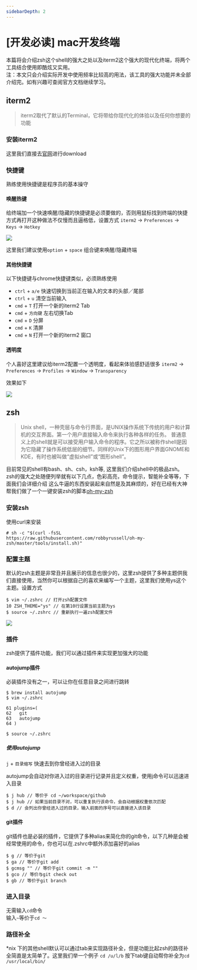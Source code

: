 ```yaml
---
sidebarDepth: 2
---
```


# [开发必读] mac开发终端

本篇将会介绍zsh这个shell的强大之处以及iterm2这个强大的现代化终端，将两个工具结合使用即酷炫又实用。  
注：本文只会介绍实际开发中使用频率比较高的用法，该工具的强大功能并未全部介绍完。如有兴趣可查阅官方文档继续学习。

## iterm2

> iterm2取代了默认的Terminal，它将带给你现代化的体验以及任何你想要的功能

### 安装iterm2

这里我们直接去[官网](https://www.iterm2.com/)进行download

### 快捷键

熟练使用快捷键是程序员的基本操守

#### 唤醒热键

给终端加一个快速唤醒/隐藏的快捷键是必须要做的，否则用鼠标找到终端的快捷方式再打开这种做法不仅慢而且逼格低，设置方式
`iterm2` -> `Preferences` -> `Keys` -> `Hotkey`

![](https://gw.alicdn.com/tfs/TB1AHfOXvb2gK0jSZK9XXaEgFXa-1920-1048.jpg)

这里我们建议使用`option` + `space` 组合键来唤醒/隐藏终端

#### 其他快捷键

以下快捷键与chrome快捷键类似，必须熟练使用

- `ctrl` + `a/e` 快速切换到当前正在输入的文本的头部／尾部  
- `ctrl` + `u` 清空当前输入  
- `cmd` + `T` 打开一个新的iterm2 Tab  
- `cmd` + `方向键` 左右切换Tab  
- `cmd` + `D` 分屏  
- `cmd` + `K` 清屏  
- `cmd` + `N` 打开一个新的iterm2 窗口 

#### 透明度

个人喜好这里建议给iterm2配置一个透明度，看起来体验感舒适很多
`iterm2` -> `Preferences` -> `Profiles` -> `Window` -> `Transparency`

效果如下

![](https://gw.alicdn.com/tfs/TB1Fm_RXuH2gK0jSZJnXXaT1FXa-1452-986.jpg)

## zsh

> Unix shell，一种壳层与命令行界面，是UNIX操作系统下传统的用户和计算机的交互界面。第一个用户直接输入命令来执行各种各样的任务。
普通意义上的shell就是可以接受用户输入命令的程序。它之所以被称作shell是因为它隐藏了操作系统低层的细节。同样的Unix下的图形用户界面GNOME和KDE，有时也被叫做“虚拟shell”或“图形shell”。

目前常见的shell有bash、sh、csh，ksh等, 这里我们介绍shell中的极品zsh。
zsh的强大之处随便列举就有以下几点，色彩高亮，命令提示，智能补全等等，下面我们会详细介绍
这么牛逼的东西安装起来自然是及其麻烦的，好在已经有大神帮我们做了一个一键安装zsh的脚本[oh-my-zsh](https://github.com/robbyrussell/oh-my-zsh)

### 安装zsh

使用curl来安装

```
# sh -c "$(curl -fsSL https://raw.githubusercontent.com/robbyrussell/oh-my-zsh/master/tools/install.sh)"
```

### 配置主题

默认的zsh主题是非常丑并且展示的信息也很少的，这里zsh提供了多种主题供我们直接使用，当然你可以根据自己的喜欢来编写一个主题，这里我们使用ys这个主题。设置方式

```
$ vim ~/.zshrc // 打开zsh配置文件
10 ZSH_THEME="ys" // 在第10行设置当前主题为ys
$ source ~/.zshrc // 重新执行一遍zsh配置文件
```

![](https://gw.alicdn.com/tfs/TB1OxHTXAH0gK0jSZPiXXavapXa-1442-870.jpg)

### 插件

zsh提供了插件功能，我们可以通过插件来实现更加强大的功能

#### autojump插件

必装插件没有之一，可以让你在任意目录之间进行跳转

```
$ brew install autojump
$ vim ~/.zshrc

61 plugins=(
62   git
63   autojump
64 )

$ source ~/.zshrc
```

##### 使用autojump

`j` + `目录缩写` 快速去到你曾经进入过的目录

autojump会自动对你进入过的目录进行记录并且定义权重，使用j命令可以迅速进入目录

```
$ j hub // 等价于 cd ~/workspace/github
$ j hub // 如果当前目录不对，可以重复执行该命令，会自动根据权重依次匹配
$ d // 会列出你曾经进入过的目录，输入前面的序号可以直接进入该目录
```

#### git插件

git插件也是必装的插件，它提供了多种alias来简化你的git命令，以下几种是会被经常使用的命令，你也可以在.zshrc中额外添加喜好的alias

```
$ g // 等价于git
$ ga // 等价于git add
$ gcmsg "" // 等价于git commit -m ""
$ gco // 等价与git check out
$ gb // 等价于git branch
```

### 进入目录

无需输入`cd`命令  
输入`~`等价于`cd ～`

### 路径补全

*nix 下的其他shell默认可以通过tab来实现路径补全，但是功能比起zsh的路径补全简直是太简单了。这里我们举一个例子
`cd /u/l/b` 按下tab键自动帮你补全为`cd /usr/local/bin/`
